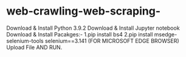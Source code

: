 # web-crawling-web-scraping-
Download & Install Python 3.9.2
Download & Install Jupyter notebook 
Download & Install Pacakges:- 1.pip install bs4
                              2.pip install msedge-selenium-tools selenium==3.141 (FOR MICROSOFT EDGE BROWSER)
Upload File AND RUN.
